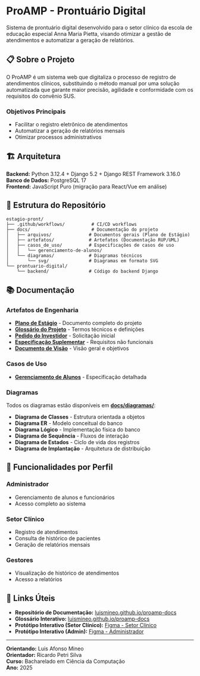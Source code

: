 # ProAMP - Prontuário Digital

Sistema de prontuário digital desenvolvido para o setor clínico da escola de educação especial Anna Maria Pietta, visando otimizar a gestão de atendimentos e automatizar a geração de relatórios.

## 📋 Sobre o Projeto

O ProAMP é um sistema web que digitaliza o processo de registro de atendimentos clínicos, substituindo o método manual por uma solução automatizada que garante maior precisão, agilidade e conformidade com os requisitos do convênio SUS.

### Objetivos Principais

- Facilitar o registro eletrônico de atendimentos
- Automatizar a geração de relatórios mensais
- Otimizar processos administrativos

## 🏗️ Arquitetura

**Backend:** Python 3.12.4 + Django 5.2 + Django REST Framework 3.16.0  
**Banco de Dados:** PostgreSQL 17  
**Frontend:** JavaScript Puro (migração para React/Vue em análise)

## 📁 Estrutura do Repositório

```
estagio-pront/  
├── .github/workflows/          # CI/CD workflows  
├── docs/                       # Documentação do projeto  
│   ├── arquivos/              # Documentos gerais (Plano de Estágio)
│   ├── artefatos/             # Artefatos (Documentação RUP/UML)  
│   ├── casos_de_uso/          # Especificações de casos de uso  
│   │   └── gerenciamento-de-alunos/  
│   └── diagramas/             # Diagramas técnicos  
│       └── svg/               # Diagramas em formato SVG  
└── prontuario-digital/  
    └── backend/               # Código do backend Django  
```

## 📚 Documentação

### Artefatos de Engenharia

- **[Plano de Estágio](docs/arquivos/v2proamp-plano-de-estagio.pdf)** - Documento completo do projeto
- **[Glossário do Projeto](docs/artefatos/0-art-glossario-projeto.pdf)** - Termos técnicos e definições
- **[Pedido do Investidor](docs/artefatos/1-art-pedido-investidor.pdf)** - Solicitação inicial
- **[Especificação Suplementar](docs/artefatos/2-art-espec-suplementar.pdf)** - Requisitos não funcionais
- **[Documento de Visão](docs/artefatos/3-art-visao.pdf)** - Visão geral e objetivos

### Casos de Uso

- **[Gerenciamento de Alunos](docs/casos_de_uso/gerenciamento-de-alunos/)** - Especificação detalhada

### Diagramas

Todos os diagramas estão disponíveis em **[docs/diagramas/](docs/diagramas/0-diagramas-merged.pdf)**:

- **Diagrama de Classes** - Estrutura orientada a objetos
- **Diagrama ER** - Modelo conceitual do banco
- **Diagrama Lógico** - Implementação física do banco
- **Diagrama de Sequência** - Fluxos de interação
- **Diagrama de Estados** - Ciclo de vida dos registros
- **Diagrama de Implantação** - Arquitetura de distribuição

## 👥 Funcionalidades por Perfil

### Administrador

- Gerenciamento de alunos e funcionários
- Acesso completo ao sistema

### Setor Clínico

- Registro de atendimentos
- Consulta de histórico de pacientes
- Geração de relatórios mensais

### Gestores

- Visualização de histórico de atendimentos
- Acesso a relatórios

## 🔗 Links Úteis

- **Repositório de Documentação:** [luismineo.github.io/proamp-docs](https://luismineo.github.io/proamp-docs/)
- **Glossário Interativo:** [luismineo.github.io/proamp-docs](https://luismineo.github.io/proamp-docs/pages/glossario.html)
- **Protótipo Interativo (Setor Clínico):** [Figma - Setor Clínico](https://www.figma.com/proto/JCUS8XLqdO7fcQJ2ipN1jk/Pront?node-id=703-136&t=dnsxIicB9jKkZYlt-1)
- **Protótipo Interativo (Admin):** [Figma - Administrador](https://www.figma.com/proto/JCUS8XLqdO7fcQJ2ipN1jk/Pront?node-id=719-643&starting-point-node-id=719%3A643&t=yBhgSeZlpx8Bpbyg-1)

---

**Orientando:** Luis Afonso Mineo <br>
**Orientador:** Ricardo Petri Silva <br>
**Curso:** Bacharelado em Ciência da Computação <br>
**Ano:** 2025
